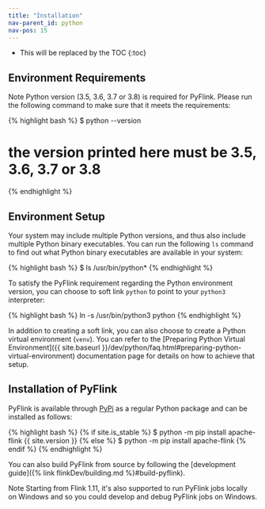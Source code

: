 ```yaml
---
title: "Installation"
nav-parent_id: python
nav-pos: 15
---
```

<!--
Licensed to the Apache Software Foundation (ASF) under one
or more contributor license agreements.  See the NOTICE file
distributed with this work for additional information
regarding copyright ownership.  The ASF licenses this file
to you under the Apache License, Version 2.0 (the
"License"); you may not use this file except in compliance
with the License.  You may obtain a copy of the License at

  http://www.apache.org/licenses/LICENSE-2.0

Unless required by applicable law or agreed to in writing,
software distributed under the License is distributed on an
"AS IS" BASIS, WITHOUT WARRANTIES OR CONDITIONS OF ANY
KIND, either express or implied.  See the License for the
specific language governing permissions and limitations
under the License.
-->

* This will be replaced by the TOC
{:toc}

## Environment Requirements
<span class="label label-info">Note</span> Python version (3.5, 3.6, 3.7 or 3.8) is required for PyFlink. Please run the following command to make sure that it meets the requirements:

{% highlight bash %}
$ python --version
# the version printed here must be 3.5, 3.6, 3.7 or 3.8
{% endhighlight %}

## Environment Setup

Your system may include multiple Python versions, and thus also include multiple Python binary executables. You can run the following
`ls` command to find out what Python binary executables are available in your system:

{% highlight bash %}
$ ls /usr/bin/python*
{% endhighlight %}

To satisfy the PyFlink requirement regarding the Python environment version, you can choose to soft link `python` to point to your `python3` interpreter:

{% highlight bash %}
ln -s /usr/bin/python3 python
{% endhighlight %}

In addition to creating a soft link, you can also choose to create a Python virtual environment (`venv`). You can refer to the [Preparing Python Virtual Environment]({{ site.baseurl }}/dev/python/faq.html#preparing-python-virtual-environment) documentation page for details on how to achieve that setup.

## Installation of PyFlink

PyFlink is available through [PyPi](https://pypi.org/project/apache-flink/) as a regular Python package and can be installed as follows:

{% highlight bash %}
{% if site.is_stable %}
$ python -m pip install apache-flink {{ site.version }}
{% else %}
$ python -m pip install apache-flink
{% endif %}
{% endhighlight %}

You can also build PyFlink from source by following the [development guide]({% link flinkDev/building.md %}#build-pyflink).

<span class="label label-info">Note</span> Starting from Flink 1.11, it's also supported to run PyFlink jobs locally on Windows and so you could develop and debug PyFlink jobs on Windows.
